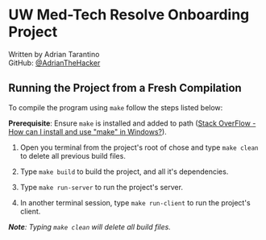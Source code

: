 # UW Med-Tech Resolve Onboarding Project
Written by Adrian Tarantino<br>
GitHub: [@AdrianTheHacker](https://github.com/AdrianTheHacker)

## Running the Project from a Fresh Compilation
To compile the program using `make` follow the steps listed below:

<b>Prerequisite</b>: Ensure `make` is installed and added to path ([Stack OverFlow - How can I install and use "make" in Windows?](https://stackoverflow.com/questions/32127524/how-can-i-install-and-use-make-in-windows)).
1. Open you terminal from the project's root of chose and type ```make clean``` to delete all previous build files.

2. Type ```make build``` to build the project, and all it's dependencies.
3. Type ```make run-server``` to run the project's server.
4. In another terminal session, type ```make run-client``` to run the project's client.

<i><b>Note</b>: Typing ```make clean``` will delete all build files.</i>